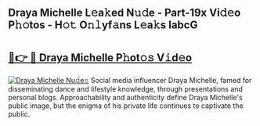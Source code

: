 ## Draya Michelle L𝚎a𝚔ed N𝚞𝚍e - Part-19x Vi𝚍𝚎o P𝚑𝚘tos - H𝚘𝚝 O𝚗𝚕yf𝚊ns L𝚎a𝚔s IabcG

# <h2><a href="http://kf5vx2q.oniu.top/?m=Draya+Michelle">🔗👉 🔴 Draya Michelle P𝚑ot𝚘𝚜 V𝚒d𝚎o</a></h2>

[![Draya Michelle Nu𝚍e𝚜](https://i.imgur.com/0qMVB7G.gif)](http://kf5vx2q.oniu.top/?m=Draya+Michelle)
Social media influencer Draya Michelle, famed for disseminating dance and lifestyle knowledge, through presentations and personal blogs. Approachability and authenticity define Draya Michelle's public image, but the enigma of his private life continues to captivate the public.  
